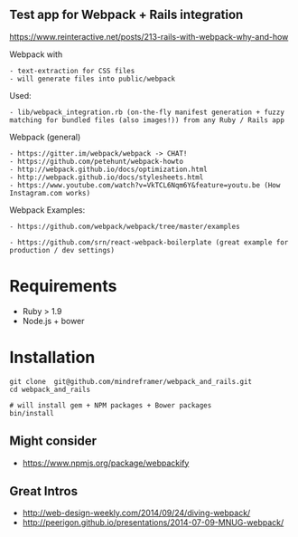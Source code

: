 ## Test app for Webpack + Rails integration
  https://www.reinteractive.net/posts/213-rails-with-webpack-why-and-how


  Webpack with

    - text-extraction for CSS files
    - will generate files into public/webpack


  Used:

    - lib/webpack_integration.rb (on-the-fly manifest generation + fuzzy matching for bundled files (also images!)) from any Ruby / Rails app


  Webpack (general)

    - https://gitter.im/webpack/webpack -> CHAT!
    - https://github.com/petehunt/webpack-howto
    - http://webpack.github.io/docs/optimization.html
    - http://webpack.github.io/docs/stylesheets.html
    - https://www.youtube.com/watch?v=VkTCL6Nqm6Y&feature=youtu.be (How Instagram.com works)

  Webpack Examples:

    - https://github.com/webpack/webpack/tree/master/examples

    - https://github.com/srn/react-webpack-boilerplate (great example for production / dev settings)

# Requirements

  - Ruby > 1.9
  - Node.js + bower

# Installation

    git clone  git@github.com/mindreframer/webpack_and_rails.git
    cd webpack_and_rails

    # will install gem + NPM packages + Bower packages
    bin/install


## Might consider

  - https://www.npmjs.org/package/webpackify



## Great Intros

  - http://web-design-weekly.com/2014/09/24/diving-webpack/
  - http://peerigon.github.io/presentations/2014-07-09-MNUG-webpack/
